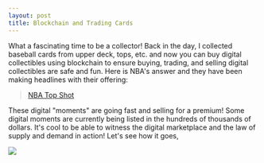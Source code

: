 ```yaml
---
layout: post
title: Blockchain and Trading Cards
---
```

What a fascinating time to be a collector! Back in the day, I collected baseball cards from upper deck, tops, etc. and now you can buy digital collectibles using blockchain to ensure buying, trading, and selling digital collectibles are safe and fun. Here is NBA's answer and they have been making headlines with their offering:


> [NBA Top Shot](https://www.nbatopshot.com/)

These digital "moments" are going fast and selling for a premium! Some digital moments are currently being listed in the hundreds of thousands of dollars. It's cool to be able to witness the digital marketplace and the law of supply and demand in action! Let's see how it goes,

![](https://i.imgur.com/zIIKUx4.jpg)
